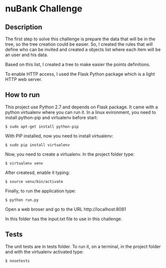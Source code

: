 nuBank Challenge
================

Description
-----------

The first step to solve this challenge is prepare the data that will be in the tree, so the tree creation could be easier. So, I created the rules that will define who can be invited and created a objects list where each item will be an user and his data.
  
Based on this list, I created a tree to make easier the points definitions.

To enable HTTP access, I used the Flask Python package which is a light HTTP web server. 

How to run
----------

This project use Python 2.7 and depends on Flask package. It came with a python virtualenv where you can run it. In a linux evironment, you need to install python-pip and virtualenv before start:

    $ sudo apt-get install python-pip
   
With PIP installed, now you need to install virtualenv:

    $ sudo pip install virtualenv
   
Now, you need to create a virtualenv. In the project folder type:

    $ virtualenv venv

After createsd, enable it typing:

    $ source venv/bin/activate

Finally, to run the application type:
    
    $ python run.py
    
Open a web broser and go to the URL http://localhost:8081

In this folder has the input.txt file to use in this challenge.

Tests
-----

The unit tests are in tests folder. To run it, on a terminal, in the project folder and with the virtualenv activated type:
 
    $ nosetests
